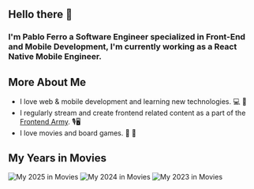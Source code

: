 ## Hello there 👋

### I'm Pablo Ferro a Software Engineer specialized in Front-End and Mobile Development, I'm currently working as a React Native Mobile Engineer.

## More About Me
- I love web & mobile development and learning new technologies. 💻 📱
- I regularly stream and create frontend related content as a part of the [Frontend Army](https://frontendarmy.tech/). 🎙️🖥️
- I love movies and board games. 🎥 🎲

## My Years in Movies

<picture>
  <source
    srcset="https://my-year-in-movies.pages.dev/pabloef/2025.svg?theme=dark&test=1"
    media="(prefers-color-scheme: dark)"
  />
  <source
    srcset="https://my-year-in-movies.pages.dev/pabloef/2025.svg?theme=light&test=1"
    media="(prefers-color-scheme: light), (prefers-color-scheme: no-preference)"
  />
  <img alt="My 2025 in Movies" src="https://my-year-in-movies.pages.dev/pabloef/2025.svg?theme=light&test=1" />
</picture>

<picture>
  <source
    srcset="https://my-year-in-movies.pages.dev/pabloef/2024.svg?theme=dark"
    media="(prefers-color-scheme: dark)"
  />
  <source
    srcset="https://my-year-in-movies.pages.dev/pabloef/2024.svg?theme=light"
    media="(prefers-color-scheme: light), (prefers-color-scheme: no-preference)"
  />
  <img alt="My 2024 in Movies" src="https://my-year-in-movies.pages.dev/pabloef/2024.svg?theme=light" />
</picture>

<picture>
  <source
    srcset="https://my-year-in-movies.pages.dev/pabloef/2023.svg?theme=dark"
    media="(prefers-color-scheme: dark)"
  />
  <source
    srcset="https://my-year-in-movies.pages.dev/pabloef/2023.svg?theme=light"
    media="(prefers-color-scheme: light), (prefers-color-scheme: no-preference)"
  />
  <img alt="My 2023 in Movies" src="https://my-year-in-movies.pages.dev/pabloef/2023.svg?theme=light" />
</picture>

